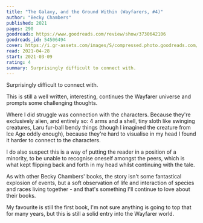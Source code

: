 ```yaml
---
title: "The Galaxy, and the Ground Within (Wayfarers, #4)"
author: "Becky Chambers"
published: 2021
pages: 290
goodreads: https://www.goodreads.com/review/show/3730642106
goodreads_id: 54506494
cover: https://i.gr-assets.com/images/S/compressed.photo.goodreads.com/books/1607369080l/54506494._SY475_.jpg
read: 2021-04-28
start: 2021-03-09
rating: 4
summary: Surprisingly difficult to connect with.
---
```


Surprisingly difficult to connect with.

This is still a well written, interesting, continues the Wayfarer universe and prompts some challenging thoughts.

Where I did struggle was connection with the characters. Because they're exclusively alien, and entirely so: 4 arms and a shell, tiny sloth like swinging creatures, Laru fur-ball bendy things (though I imagined the creature from Ice Age oddly enough), because they're hard to visualise in my head I found it harder to connect to the characters.

I do also suspect this is a way of putting the reader in a position of a minority, to be unable to recognise oneself amongst the peers, which is what kept flipping back and forth in my head whilst continuing with the tale.

As with other Becky Chambers' books, the story isn't some fantastical explosion of events, but a soft observation of life and interaction of species and races living together - and that's something I'll continue to love about their books.

My favourite is still the first book, I'm not sure anything is going to top that for many years, but this is still a solid entry into the Wayfarer world.
